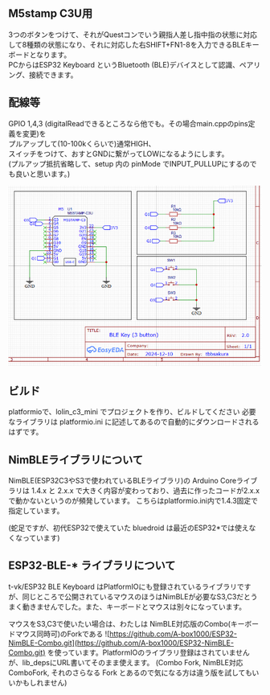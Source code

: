 
## M5stamp C3U用
3つのボタンをつけて、それがQuestコンでいう親指人差し指中指の状態に対応して8種類の状態になり、それに対応した右SHIFT+FN1-8を入力できるBLEキーボードとなります。<br>
PCからはESP32 Keyboard というBluetooth (BLE)デバイスとして認識、ペアリング、接続できます。

## 配線等
GPIO 1,4,3 (digitalReadできるところなら他でも。その場合main.cppのpins定義を変更)を<br>
プルアップして(10-100kくらいで)通常HIGH、<br>
スイッチをつけて、おすとGNDに繋がってLOWになるようにします。<br>
(プルアップ抵抗省略して、setup 内の pinMode でINPUT_PULLUPにするのでも良いと思います。)<br>

 ![回路図](https://github.com/tbbsakura/ESP32-BLE-Keyboard-for-VRChat/blob/main/schematic.png)

## ビルド
platformioで、lolin_c3_mini でプロジェクトを作り、ビルドしてください
必要なライブラリは platformio.ini に記述してあるので自動的にダウンロードされるはずです。

## NimBLEライブラリについて
NimBLE(ESP32C3やS3で使われているBLEライブラリ)の Arduino Coreライブラリは 1.4.x と 2.x.x で大きく内容が変わっており、過去に作ったコードが2.x.xで動かないというのが頻発しています。
こちらはplatformio.ini内で1.4.3固定で指定しています。

(蛇足ですが、初代ESP32で使えていた bluedroid は最近のESP32*では使えなくなっています)

## ESP32-BLE-* ライブラリについて
t-vk/ESP32 BLE Keyboard はPlatformIOにも登録されているライブラリですが、同じところで公開されているマウスのほうはNimBLEが必要なS3,C3だとうまく動きませんでした。また、キーボードとマウスは別々になっています。

マウスをS3,C3で使いたい場合は、わたしは NimBLE対応版のCombo(キーボードマウス同時可)のForkである
    ![https://github.com/A-box1000/ESP32-NimBLE-Combo.git](https://github.com/A-box1000/ESP32-NimBLE-Combo.git)
を使っています。PlatformIOのライブラリ登録はされていませんが、lib_depsにURL書いてそのまま使えます。
(Combo Fork, NimBLE対応ComboFork, それのさらなる Fork とあるので気になる方は違う版を試してもいいかもしれません)
